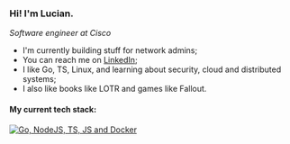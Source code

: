 ### Hi! I'm Lucian. 

*Software engineer at Cisco*

- I'm currently building stuff for network admins;
- You can reach me on [LinkedIn](https://www.linkedin.com/in/lucian-anghel-3a25331b6/);
- I like Go, TS, Linux, and learning about security, cloud and distributed systems;
- I also like books like LOTR and games like Fallout.

#### My current tech stack: 
[![Go, NodeJS, TS, JS and Docker](https://skillicons.dev/icons?i=go,nodejs,ts,docker,postgresql,linux)](https://skillicons.dev)
